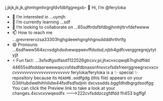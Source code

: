 j,jkjk,jk,jk,ghmhgmhrgrgfdvfdbfggregxb- 👋 Hi, I’m @feryloka
- 👀 I’m interested in ...uymjh
- 🌱 I’m currently learning ...sdf
- 💞️ I’m looking to collaborate on ...65sdftrdsfbfdbgjhmhjttrvfdefweww
- 📫 How to reach me ...grevrerervzsa33303hghgdeeehgnghhgnsddddhrthrtfg
- 😄 Pronouns: ...6sdfwew564xcvsdghdsdvewqqwevffdsdsd,njbh4gdfcverggregrejytytyjjt
- ⚡ Fun fact: ...3sfsdfgsdfasd1122526gtrcxv;pi;jhxcvxcqwq87nghdffdd
44655sdfsddasrweewqxcvsfdsdfdbnassnfnxvcxfsdsfreerggreegrxcvxcvcvvvvvvvvvvvvvvvvvvvvvvv
feryloka/feryloka is a ✨ special ✨ repository because its `README.md`dfgdg (this file) appears on your G3itHubdwelhihhilidw44fsdfsdfsdjnh dxcvssdds.bggfdhdbgrgdssdfgg
You can click the Preview link to take a look at your changes.4xcvcxvwqesdfx
--->222cvfsddzczgfdfdd
fh453
bgffgf
